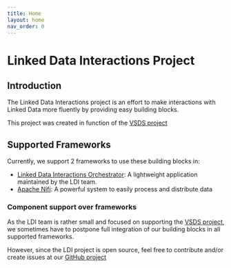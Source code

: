 ```yaml
---
title: Home
layout: home
nav_order: 0
---
```


# Linked Data Interactions Project

## Introduction

The Linked Data Interactions project is an effort to make interactions with Linked Data more fluently by providing easy building blocks. 

This project was created in function of the [VSDS project]

## Supported Frameworks

Currently, we support 2 frameworks to use these building blocks in:
* [Linked Data Interactions Orchestrator][LDIO docs]: A lightweight application maintained by the LDI team.
* [Apache Nifi][Apache NiFi]: A powerful system to easily process and distribute data

### Component support over frameworks

As the LDI team is rather small and focused on supporting the [VSDS project], we sometimes have to postpone full 
integration of our building blocks in all supported frameworks.

However, since the LDI project is open source, feel free to contribute and/or create issues at our [GitHub project][Linked Data Interactions]

[VSDS project]: https://www.vlaanderen.be/vlaamse-smart-data-space-portaal
[Apache NiFi]: https://nifi.apache.org/
[Linked Data Interactions]: https://github.com/Informatievlaanderen/VSDS-Linked-Data-Interactions
[LDIO Docs]: /ldio/index